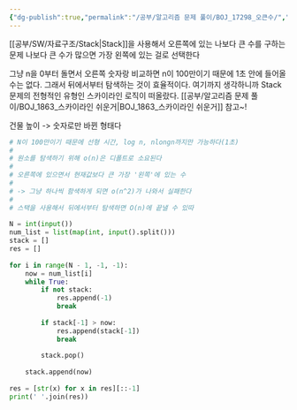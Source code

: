```yaml
---
{"dg-publish":true,"permalink":"/공부/알고리즘 문제 풀이/BOJ_17298_오큰수/","dgPassFrontmatter":true}
---
```


[[공부/SW/자료구조/Stack\|Stack]]을 사용해서 오른쪽에 있는 나보다 큰 수를 구하는 문제
나보다 큰 수가 많으면 가장 왼쪽에 있는 걸로 선택한다

그냥 n을 0부터 돌면서 오른쪽 숫자랑 비교하면 n이 100만이기 때문에 1초 안에 들어올 수는 없다. 그래서 뒤에서부터 탐색하는 것이 효율적이다. 여기까지 생각하니까 Stack 문제의 전형적인 유형인 스카이라인 로직이 떠올랐다. [[공부/알고리즘 문제 풀이/BOJ_1863_스카이라인 쉬운거\|BOJ_1863_스카이라인 쉬운거]] 참고~!

건물 높이 -> 숫자로만 바뀐 형태다


```python
# N이 100만이기 때문에 선형 시간, log n, nlongn까지만 가능하다(1초)  
#  
# 원소를 탐색하기 위해 o(n)은 디폴트로 소요된다  
#  
# 오른쪽에 있으면서 현재값보다 큰 가장 '왼쪽'에 있는 수  
#  
# -> 그냥 하나씩 함색하게 되면 o(n^2)가 나와서 실패한다  
#  
# 스택을 사용해서 뒤에서부터 탐색하면 O(n)에 끝낼 수 있따  
  
N = int(input())  
num_list = list(map(int, input().split()))  
stack = []  
res = []  
  
for i in range(N - 1, -1, -1):  
    now = num_list[i]  
    while True:  
        if not stack:  
            res.append(-1)  
            break  
  
        if stack[-1] > now:  
            res.append(stack[-1])  
            break  
  
        stack.pop()  
  
    stack.append(now)  
  
res = [str(x) for x in res][::-1]  
print(' '.join(res))
```